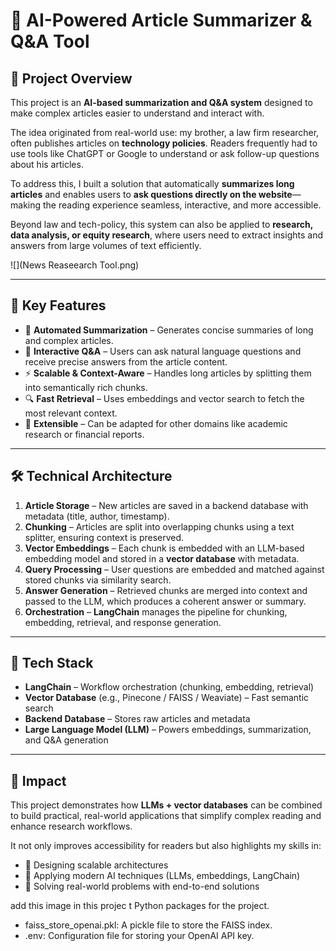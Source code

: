 
 # 📖 AI-Powered Article Summarizer & Q&A Tool  

## 📌 Project Overview  
This project is an **AI-based summarization and Q&A system** designed to make complex articles easier to understand and interact with.  

The idea originated from real-world use: my brother, a law firm researcher, often publishes articles on **technology policies**. Readers frequently had to use tools like ChatGPT or Google to understand or ask follow-up questions about his articles.  

To address this, I built a solution that automatically **summarizes long articles** and enables users to **ask questions directly on the website**—making the reading experience seamless, interactive, and more accessible.  

Beyond law and tech-policy, this system can also be applied to **research, data analysis, or equity research**, where users need to extract insights and answers from large volumes of text efficiently.  

![](News Reaseearch Tool.png)

---

## 🚀 Key Features  
- 📝 **Automated Summarization** – Generates concise summaries of long and complex articles.  
- 💬 **Interactive Q&A** – Users can ask natural language questions and receive precise answers from the article content.  
- ⚡ **Scalable & Context-Aware** – Handles long articles by splitting them into semantically rich chunks.  
- 🔍 **Fast Retrieval** – Uses embeddings and vector search to fetch the most relevant context.  
- 🔧 **Extensible** – Can be adapted for other domains like academic research or financial reports.  

---

## 🛠️ Technical Architecture  
1. **Article Storage** – New articles are saved in a backend database with metadata (title, author, timestamp).  
2. **Chunking** – Articles are split into overlapping chunks using a text splitter, ensuring context is preserved.  
3. **Vector Embeddings** – Each chunk is embedded with an LLM-based embedding model and stored in a **vector database** with metadata.  
4. **Query Processing** – User questions are embedded and matched against stored chunks via similarity search.  
5. **Answer Generation** – Retrieved chunks are merged into context and passed to the LLM, which produces a coherent answer or summary.  
6. **Orchestration** – **LangChain** manages the pipeline for chunking, embedding, retrieval, and response generation.  

---

## 🧰 Tech Stack  
- **LangChain** – Workflow orchestration (chunking, embedding, retrieval)  
- **Vector Database** (e.g., Pinecone / FAISS / Weaviate) – Fast semantic search  
- **Backend Database** – Stores raw articles and metadata  
- **Large Language Model (LLM)** – Powers embeddings, summarization, and Q&A generation  

---

## 🎯 Impact  
This project demonstrates how **LLMs + vector databases** can be combined to build practical, real-world applications that simplify complex reading and enhance research workflows.  

It not only improves accessibility for readers but also highlights my skills in:  
- 📐 Designing scalable architectures  
- 🤖 Applying modern AI techniques (LLMs, embeddings, LangChain)  
- 🔗 Solving real-world problems with end-to-end solutions  

add this image in this projec t Python packages for the project.
- faiss_store_openai.pkl: A pickle file to store the FAISS index.
- .env: Configuration file for storing your OpenAI API key.
